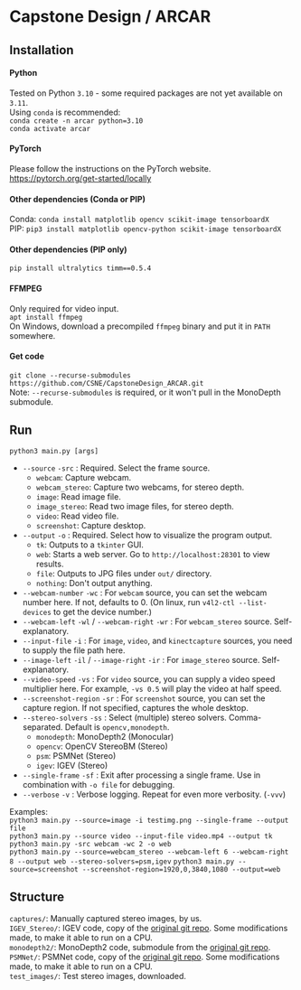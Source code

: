 # Capstone Design / ARCAR

## Installation
#### Python
Tested on Python `3.10` - some required packages are not yet available on `3.11`.  
Using `conda` is recommended:  
`conda create -n arcar python=3.10`  
`conda activate arcar`  
#### PyTorch
Please follow the instructions on the PyTorch website.
https://pytorch.org/get-started/locally  
#### Other dependencies (Conda or PIP)
Conda: `conda install matplotlib opencv scikit-image tensorboardX`  
PIP: `pip3 install matplotlib opencv-python scikit-image tensorboardX`  
#### Other dependencies (PIP only)
`pip install ultralytics timm==0.5.4`
#### FFMPEG
Only required for video input.  
`apt install ffmpeg`  
On Windows, download a precompiled `ffmpeg` binary and put it in `PATH` somewhere.
#### Get code
`git clone --recurse-submodules https://github.com/CSNE/CapstoneDesign_ARCAR.git`  
Note: `--recurse-submodules` is required, or it won't pull in the MonoDepth submodule.

## Run
`python3 main.py [args]`  
- `--source` `-src` : Required. Select the frame source. 
    - `webcam`: Capture webcam.
    - `webcam_stereo`: Capture two webcams, for stereo depth.
    - `image`: Read image file.
    - `image_stereo`: Read two image files, for stereo depth.
    - `video`: Read video file.
    - `screenshot`: Capture desktop.
- `--output` `-o` : Required. Select how to visualize the program output.
    - `tk`: Outputs to a `tkinter` GUI.
    - `web`: Starts a web server. Go to `http://localhost:28301` to view results.
    - `file`: Outputs to JPG files under `out/` directory.
    - `nothing`: Don't output anything.
- `--webcam-number` `-wc` : For `webcam` source, you can set the webcam number here. If not, defaults to 0. (On linux, run `v4l2-ctl --list-devices` to get the device number.)
- `--webcam-left` `-wl` / `--webcam-right` `-wr` : For `webcam_stereo` source. Self-explanatory.
- `--input-file` `-i` : For `image`, `video`, and `kinectcapture` sources, you need to supply the file path here.
- `--image-left` `-il` / `--image-right` `-ir` : For `image_stereo` source. Self-explanatory.
- `--video-speed` `-vs` : For `video` source, you can supply a video speed multiplier here. For example, `-vs 0.5` will play the video at half speed.
- `--screenshot-region` `-sr` : For `screenshot` source, you can set the capture region. If not specified, captures the whole desktop.
- `--stereo-solvers` `-ss` : Select (multiple) stereo solvers. Comma-separated. Default is `opencv,monodepth`.
    - `monodepth`: MonoDepth2 (Monocular)
    - `opencv`: OpenCV StereoBM (Stereo)
    - `psm`: PSMNet (Stereo)
    - `igev`: IGEV (Stereo)
- `--single-frame` `-sf` : Exit after processing a single frame. Use in combination with `-o file` for debugging.
- `--verbose` `-v` : Verbose logging. Repeat for even more verbosity. (`-vvv`)

Examples:  
`python3 main.py --source=image -i testimg.png --single-frame --output file`  
`python3 main.py --source video --input-file video.mp4 --output tk`  
`python3 main.py -src webcam -wc 2 -o web`  
`python3 main.py --source=webcam_stereo --webcam-left 6 --webcam-right 8 --output web --stereo-solvers=psm,igev`
`python3 main.py --source=screenshot --screenshot-region=1920,0,3840,1080 --output=web`  

## Structure
`captures/`: Manually captured stereo images, by us.  
`IGEV_Stereo/`: IGEV code, copy of the [original git repo](https://github.com/gangweiX/IGEV). Some modifications made, to make it able to run on a CPU.  
`monodepth2/`: MonoDepth2 code, submodule from the [original git repo](https://github.com/nianticlabs/monodepth2).  
`PSMNet/`: PSMNet code, copy of the [original git repo](https://github.com/JiaRenChang/PSMNet). Some modifications made, to make it able to run on a CPU.  
`test_images/`: Test stereo images, downloaded.  
